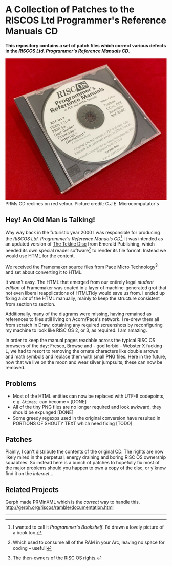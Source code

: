 A Collection of Patches to the RISCOS Ltd Programmer's Reference Manuals CD
===========================================================================

**This repository contains a set of patch files which correct various defects in the _RISCOS Ltd. Programmer's Reference Manuals CD_.**

![CD](velour.jpg)
PRMs CD reclines on red velour. Picture credit: C.J.E. Microcomputator's

Hey! An Old Man is Talking!
---------------------------
Way way back in the futuristic year 2000 I was responsible for producing the _RISCOS Ltd. Programmer's Reference Manuals CD_[^1]. It was intended as an updated version of [The Tekkie Disc](https://archive.org/details/the-tekkie-disc) from Emerald Publishing, which needed its own special reader software[^2] to render its file format. Instead we would use HTML for the content.

We received the Framemaker source files from Pace Micro Technology[^3] and set about converting it to HTML.

It wasn't easy. The HTML that emerged from our entirely legal _student edition_ of Framemaker was coated in a layer of machine-generated grot that not even liberal reapplications of HTMLTidy would save us from. I ended up fixing a *lot* of the HTML manually, mainly to keep the structure consistent from section to section.

Additionally, many of the diagrams were missing, having remained as references to files still living on Acorn/Pace's network. I re-drew them all from scratch in Draw, obtaining any required screenshots by reconfiguring my machine to look like RISC OS 2, or 3, as required. I am amazing.

In order to keep the manual pages readable across the typical RISC OS browsers of the day: Fresco, Browse and - god forbid - Webster X fucking L, we had to resort to removing the ornate characters like double arrows and math symbols and replace them with small PNG files. Here in the future, now that we live on the moon and wear silver jumpsuits, these can now be removed.

Problems
--------
* Most of the HTML entities can now be replaced with UTF-8 codepoints, e.g. `&times;` can become `×` [DONE]
* All of the tiny PNG files are no longer required and look awkward, they should be expunged [DONE]
* Some greedy regexps used in the original conversion have resulted in PORTIONS OF SHOUTY TEXT which need fixing [TODO]

Patches
-------
Plainly, I can't distribute the contents of the original CD. The rights are now likely mired in the perpetual, energy draining and boring RISC OS ownership squabbles. So instead here is a bunch of patches to hopefully fix most of the major problems should you happen to own a copy of the disc, or y'know find it on the _internet_...

Related Projects
----------------
Gerph made PRMinXML which is the _correct_ way to handle this. http://gerph.org/riscos/ramble/documentation.html

---

[^1]: I wanted to call it _Programmer's Bookshelf_. I'd drawn a lovely picture of a book too.

[^2]: Which used to consume all of the RAM in your Arc, leaving no space for coding – useful!

[^3]: The then-owners of the RISC OS rights.
